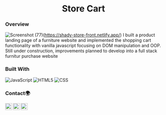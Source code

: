 
<h1 align="center">Store Cart</h1>


### Overview
![Screenshot (77)](https://user-images.githubusercontent.com/62676042/130693434-d65402fc-981f-4c9d-8b29-210f993b6a1a.png)(https://shady-store-front.netlify.app/)
I built a product landing page of a furniture website and implemented the shopping cart functionality with vanilla javascript focusing on DOM manipulation and OOP. Still under construction, improvements planned to develop into a full stack furnitur purchase website

### Built With

<!-- This section should list any major frameworks that you built your project using. Here are a few examples.-->

  ![JavaScript](https://img.shields.io/badge/-JavaScript-333333?style=flat&logo=javascript)
  ![HTML5](https://img.shields.io/badge/-HTML5-333333?style=flat&logo=HTML5)
  ![CSS](https://img.shields.io/badge/-CSS-333333?style=flat&logo=CSS3&logoColor=1572B6)




### Contact🌍
[<img align="left" alt="iyanu-show | Twitter" width="22px" src="https://cdn.jsdelivr.net/npm/simple-icons@v5/icons/twitter.svg" />][twitter]
[<img align="left" alt="iyanu-show | LinkedIn" width="22px"  src="https://cdn.jsdelivr.net/npm/simple-icons@v5/icons/linkedin.svg" />][linkedin]
[<img align="left" alt="iyanu-show" width="22px" src="https://cdn.jsdelivr.net/npm/simple-icons@v5/icons/react.svg" />][website]


<br/>

[website]: https://iyanushowportfolio.netlify.app/
[twitter]: https://twitter.com/the_iyanu
[linkedin]: https://www.linkedin.com/in/iyanuoluwa-sowande-0522/
